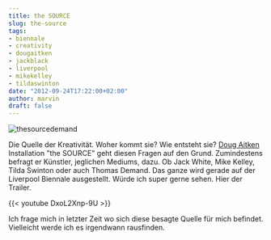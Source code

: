 ```yaml
---
title: the SOURCE
slug: the-source
tags:
- biennale
- creativity
- dougaitken
- jackblack
- liverpool
- mikekelley
- tildaswinton
date: "2012-09-24T17:22:00+02:00"
author: marvin
draft: false
---
```

![thesourcedemand](/images/thesourcedemand.jpg)

Die Quelle der Kreativität. Woher kommt sie? Wie entsteht sie? [Doug
Aitken](http://en.wikipedia.org/wiki/Doug_Aitken) Installation "the
SOURCE" geht diesen Fragen auf den Grund. Zumindestens befragt er
Künstler, jeglichen Mediums, dazu. Ob Jack White, Mike Kelley, Tilda
Swinton oder auch Thomas Demand. Das ganze wird gerade auf der Liverpool
Biennale ausgestellt. Würde ich super gerne sehen. Hier der Trailer.

{{< youtube DxoL2Xnp-9U >}}

Ich frage mich in letzter Zeit wo sich diese besagte Quelle für mich
befindet. Vielleicht werde ich es irgendwann rausfinden.